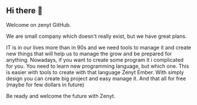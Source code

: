 ## Hi there 👋

<!--

**Here are some ideas to get you started:**

🙋‍♀️ A short introduction - what is your organization all about?
🌈 Contribution guidelines - how can the community get involved?
👩‍💻 Useful resources - where can the community find your docs? Is there anything else the community should know?
🍿 Fun facts - what does your team eat for breakfast?
🧙 Remember, you can do mighty things with the power of [Markdown](https://docs.github.com/github/writing-on-github/getting-started-with-writing-and-formatting-on-github/basic-writing-and-formatting-syntax)
-->
Welcome on zenyt GitHub.

We are small company which doesn't really exist, but we have great plans.

IT is in our lives more than in 90s and we need tools to manage it and create new things that will help us to manage the grow and be prepared for anything. Nowadays, if you want to create some program it i complicated for you. You need to learn new programming language, but which one. This is easier with tools to create with that language Zenyt Ember. With simply design you can create big project and easy manage it. And that all for free (maybe for few dollars in future)

Be ready and welcome the future with Zenyt.
